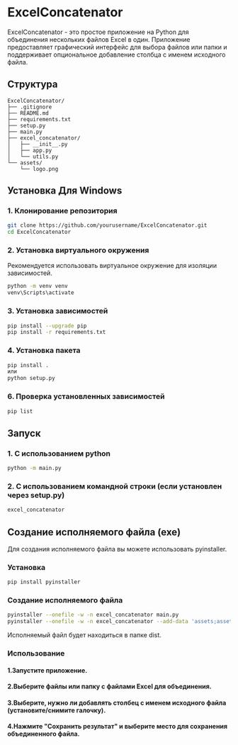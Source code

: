 # ExcelConcatenator

ExcelConcatenator - это простое приложение на Python для объединения нескольких файлов Excel в один. Приложение предоставляет графический интерфейс для выбора файлов или папки и поддерживает опциональное добавление столбца с именем исходного файла.

## Структура

```
ExcelConcatenator/
├── .gitignore
├── README.md
├── requirements.txt
├── setup.py
├── main.py
├── excel_concatenator/
│   ├── __init__.py
│   ├── app.py
│   └── utils.py
└── assets/
    └── logo.png
```

## Установка Для Windows

### 1. Клонирование репозитория

```bash
git clone https://github.com/yourusername/ExcelConcatenator.git
cd ExcelConcatenator
```

### 2. Установка виртуального окружения
Рекомендуется использовать виртуальное окружение для изоляции зависимостей.
```bash
python -m venv venv
venv\Scripts\activate
```

### 3. Установка зависимостей
```bash
pip install --upgrade pip
pip install -r requirements.txt
```

### 4. Установка пакета
```bash
pip install .
или
python setup.py 
```

### 6. Проверка установленных зависимостей
```bash
pip list
```

## Запуск

### 1. С использованием python

```bash
python -m main.py
```
### 2. С использованием командной строки (если установлен через setup.py)

```bash
excel_concatenator
```
## Создание исполняемого файла (exe)

Для создания исполняемого файла вы можете использовать pyinstaller.

### Установка

```bash
pip install pyinstaller
```

### Создание исполняемого файла

```bash
pyinstaller --onefile -w -n excel_concatenator main.py
pyinstaller --onefile -w -n excel_concatenator --add-data 'assets;assets' main.py

```
Исполняемый файл будет находиться в папке dist.


### Использование

#### 1.Запустите приложение.
#### 2.Выберите файлы или папку с файлами Excel для объединения.
#### 3.Выберите, нужно ли добавлять столбец с именем исходного файла (установите/снимите галочку).
#### 4.Нажмите "Сохранить результат" и выберите место для сохранения объединенного файла.
